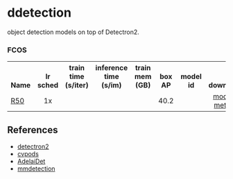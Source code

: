 # ddetection

object detection models on top of Detectron2.

### FCOS
<table><tbody>
<!-- START TABLE -->
<!-- TABLE HEADER -->
<th valign="bottom">Name</th>
<th valign="bottom">lr<br/>sched</th>
<th valign="bottom">train<br/>time<br/>(s/iter)</th>
<th valign="bottom">inference<br/>time<br/>(s/im)</th>
<th valign="bottom">train<br/>mem<br/>(GB)</th>
<th valign="bottom">box<br/>AP</th>
<th valign="bottom">model id</th>
<th valign="bottom">download</th>
<!-- TABLE BODY -->
<!-- ROW: retinanet_R_50_FPN_1x -->
 <tr><td align="left"><a href="configs/COCO-Detection/fcos_R_50_FPN_1x.yaml">R50</a></td>
<td align="center">1x</td>
<td align="center"></td>
<td align="center"></td>
<td align="center"></td>
<td align="center">40.2</td>
<td align="center"></td>
<td align="center"><a href="">model</a>&nbsp;|&nbsp;<a href="">metrics</a></td>
</tr>
</tbody></table>


## References
- [detectron2](https://github.com/facebookresearch/detectron2)
- [cvpods](https://github.com/Megvii-BaseDetection/cvpods)
- [AdelaiDet](https://github.com/aim-uofa/AdelaiDet)
- [mmdetection](https://github.com/open-mmlab/mmdetection)
